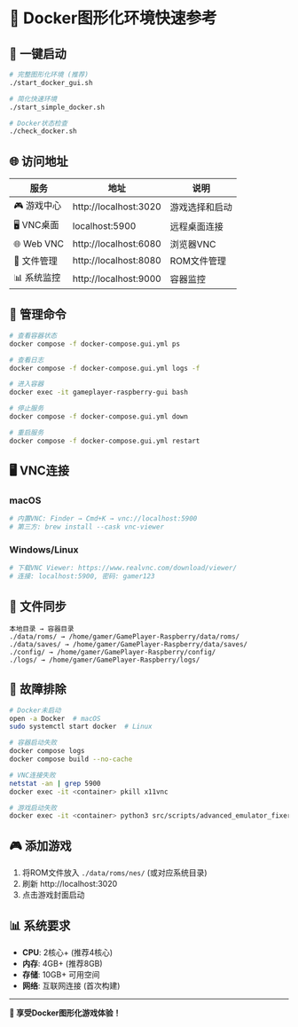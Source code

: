 # 🐳 Docker图形化环境快速参考

## 🚀 一键启动

```bash
# 完整图形化环境 (推荐)
./start_docker_gui.sh

# 简化快速环境
./start_simple_docker.sh

# Docker状态检查
./check_docker.sh
```

## 🌐 访问地址

| 服务 | 地址 | 说明 |
|------|------|------|
| 🎮 游戏中心 | http://localhost:3020 | 游戏选择和启动 |
| 🖥️ VNC桌面 | localhost:5900 | 远程桌面连接 |
| 🌐 Web VNC | http://localhost:6080 | 浏览器VNC |
| 📁 文件管理 | http://localhost:8080 | ROM文件管理 |
| 📊 系统监控 | http://localhost:9000 | 容器监控 |

## 🔧 管理命令

```bash
# 查看容器状态
docker compose -f docker-compose.gui.yml ps

# 查看日志
docker compose -f docker-compose.gui.yml logs -f

# 进入容器
docker exec -it gameplayer-raspberry-gui bash

# 停止服务
docker compose -f docker-compose.gui.yml down

# 重启服务
docker compose -f docker-compose.gui.yml restart
```

## 🖥️ VNC连接

### macOS
```bash
# 内置VNC: Finder → Cmd+K → vnc://localhost:5900
# 第三方: brew install --cask vnc-viewer
```

### Windows/Linux
```bash
# 下载VNC Viewer: https://www.realvnc.com/download/viewer/
# 连接: localhost:5900, 密码: gamer123
```

## 📁 文件同步

```
本地目录 → 容器目录
./data/roms/ → /home/gamer/GamePlayer-Raspberry/data/roms/
./data/saves/ → /home/gamer/GamePlayer-Raspberry/data/saves/
./config/ → /home/gamer/GamePlayer-Raspberry/config/
./logs/ → /home/gamer/GamePlayer-Raspberry/logs/
```

## 🐛 故障排除

```bash
# Docker未启动
open -a Docker  # macOS
sudo systemctl start docker  # Linux

# 容器启动失败
docker compose logs
docker compose build --no-cache

# VNC连接失败
netstat -an | grep 5900
docker exec -it <container> pkill x11vnc

# 游戏启动失败
docker exec -it <container> python3 src/scripts/advanced_emulator_fixer.py
```

## 🎮 添加游戏

1. 将ROM文件放入 `./data/roms/nes/` (或对应系统目录)
2. 刷新 http://localhost:3020
3. 点击游戏封面启动

## 📊 系统要求

- **CPU**: 2核心+ (推荐4核心)
- **内存**: 4GB+ (推荐8GB)
- **存储**: 10GB+ 可用空间
- **网络**: 互联网连接 (首次构建)

---

**🎉 享受Docker图形化游戏体验！**
